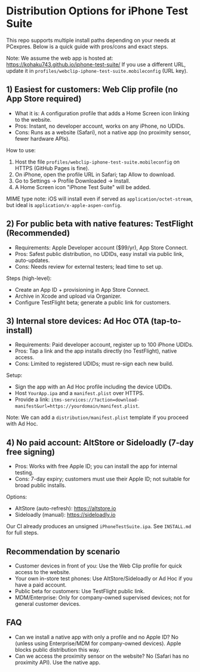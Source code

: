 # Distribution Options for iPhone Test Suite

This repo supports multiple install paths depending on your needs at PCexpres.
Below is a quick guide with pros/cons and exact steps.

Note: We assume the web app is hosted at:
https://kohaku743.github.io/iphone-test-suite/
If you use a different URL, update it in `profiles/webclip-iphone-test-suite.mobileconfig` (URL key).

## 1) Easiest for customers: Web Clip profile (no App Store required)

- What it is: A configuration profile that adds a Home Screen icon linking to the website.
- Pros: Instant, no developer account, works on any iPhone, no UDIDs.
- Cons: Runs as a website (Safari), not a native app (no proximity sensor, fewer hardware APIs).

How to use:

1. Host the file `profiles/webclip-iphone-test-suite.mobileconfig` on HTTPS (GitHub Pages is fine).
2. On iPhone, open the profile URL in Safari; tap Allow to download.
3. Go to Settings → Profile Downloaded → Install.
4. A Home Screen icon "iPhone Test Suite" will be added.

MIME type note: iOS will install even if served as `application/octet-stream`, but ideal is `application/x-apple-aspen-config`.

## 2) For public beta with native features: TestFlight (Recommended)

- Requirements: Apple Developer account ($99/yr), App Store Connect.
- Pros: Safest public distribution, no UDIDs, easy install via public link, auto-updates.
- Cons: Needs review for external testers; lead time to set up.

Steps (high-level):

- Create an App ID + provisioning in App Store Connect.
- Archive in Xcode and upload via Organizer.
- Configure TestFlight beta; generate a public link for customers.

## 3) Internal store devices: Ad Hoc OTA (tap-to-install)

- Requirements: Paid developer account, register up to 100 iPhone UDIDs.
- Pros: Tap a link and the app installs directly (no TestFlight), native access.
- Cons: Limited to registered UDIDs; must re-sign each new build.

Setup:

- Sign the app with an Ad Hoc profile including the device UDIDs.
- Host `YourApp.ipa` and a `manifest.plist` over HTTPS.
- Provide a link: `itms-services://?action=download-manifest&url=https://yourdomain/manifest.plist`.

Note: We can add a `distribution/manifest.plist` template if you proceed with Ad Hoc.

## 4) No paid account: AltStore or Sideloadly (7-day free signing)

- Pros: Works with free Apple ID; you can install the app for internal testing.
- Cons: 7-day expiry; customers must use their Apple ID; not suitable for broad public installs.

Options:

- AltStore (auto-refresh): https://altstore.io
- Sideloadly (manual): https://sideloadly.io

Our CI already produces an unsigned `iPhoneTestSuite.ipa`. See `INSTALL.md` for full steps.

## Recommendation by scenario

- Customer devices in front of you: Use the Web Clip profile for quick access to the website.
- Your own in-store test phones: Use AltStore/Sideloadly or Ad Hoc if you have a paid account.
- Public beta for customers: Use TestFlight public link.
- MDM/Enterprise: Only for company-owned supervised devices; not for general customer devices.

## FAQ

- Can we install a native app with only a profile and no Apple ID? No (unless using Enterprise/MDM for company-owned devices). Apple blocks public distribution this way.
- Can we access the proximity sensor on the website? No (Safari has no proximity API). Use the native app.
